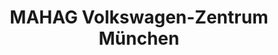 ---
title: "MAHAG Volkswagen-Zentrum München"
url: /muenchen/mahag-volkswagen-zentrum-muenchen/
shop: Autohaus
---